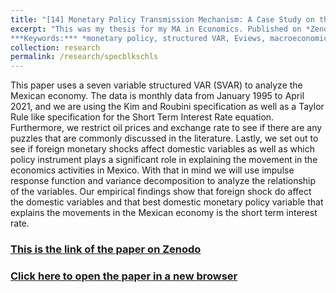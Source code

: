 ```yaml
---
title: "[14] Monetary Policy Transmission Mechanism: A Case Study on the Mexican Economy (2022)"
excerpt: "This was my thesis for my MA in Economics. Published on *Zenodo*.<br>
***Keywords:*** *monetary policy, structured VAR, Eviews, macroeconomics, graduate*" #add this to add an image inside the "" <br/><img src='R001_padic/500x300.png'>
collection: research
permalink: /research/specblkschls
---
```

This paper uses a seven variable structured VAR (SVAR) to analyze the Mexican economy. The data is monthly data from January 1995 to April 2021, and we are using the Kim and Roubini specification as well as a Taylor Rule like specification for the Short Term Interest Rate equation. Furthermore, we restrict oil prices and exchange rate to see if there are any puzzles that are commonly discussed in the literature. Lastly, we set out to see if foreign monetary shocks affect domestic variables as well as which policy instrument plays a significant role in explaining the movement in the economics activities in Mexico. With that in mind we will use impulse response function and variance decomposition to analyze the relationship of the variables. Our empirical findings show that foreign shock do affect the domestic variables and that best domestic monetary policy variable that explains the movements in the Mexican economy is the short term interest rate.


### [This is the link of the paper on Zenodo](https://zenodo.org/records/6578736)


### [Click here to open the paper in a new browser](R014_monpoli/Negron_Thesis_FINAL.pdf)
<object data="R014_monpoli/Negron_Thesis_FINAL.pdf#view=fitH&toolbar=0" width="1000" height="1000" type='application/pdf' style='pointer-events: none'></object>


